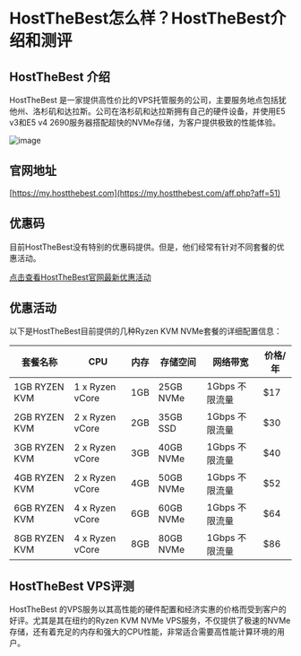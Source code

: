 # HostTheBest怎么样？HostTheBest介绍和测评

## HostTheBest 介绍
HostTheBest 是一家提供高性价比的VPS托管服务的公司，主要服务地点包括犹他州、洛杉矶和达拉斯。公司在洛杉矶和达拉斯拥有自己的硬件设备，并使用E5 v3和E5 v4 2690服务器搭配超快的NVMe存储，为客户提供极致的性能体验。

![image](https://github.com/massengalejoe9/HostTheBest/assets/169421527/09a710db-babe-4d16-9408-5060c5be7262)

## 官网地址
[https://my.hostthebest.com](https://my.hostthebest.com/aff.php?aff=51)

## 优惠码
目前HostTheBest没有特别的优惠码提供。但是，他们经常有针对不同套餐的优惠活动。

[点击查看HostTheBest官网最新优惠活动](https://my.hostthebest.com/aff.php?aff=51)

## 优惠活动

以下是HostTheBest目前提供的几种Ryzen KVM NVMe套餐的详细配置信息：

| 套餐名称           | CPU         | 内存 | 存储空间 | 网络带宽      | 价格/年 |
|-----------------|-------------|------|---------|--------------|---------|
| 1GB RYZEN KVM   | 1 x Ryzen vCore | 1GB  | 25GB NVMe | 1Gbps 不限流量 | $17     |
| 2GB RYZEN KVM   | 2 x Ryzen vCore | 2GB  | 35GB SSD | 1Gbps 不限流量 | $30     |
| 3GB RYZEN KVM   | 2 x Ryzen vCore | 3GB  | 40GB NVMe | 1Gbps 不限流量 | $40     |
| 4GB RYZEN KVM   | 2 x Ryzen vCore | 4GB  | 50GB NVMe | 1Gbps 不限流量 | $52     |
| 6GB RYZEN KVM   | 4 x Ryzen vCore | 6GB  | 60GB NVMe | 1Gbps 不限流量 | $64     |
| 8GB RYZEN KVM   | 4 x Ryzen vCore | 8GB  | 80GB NVMe | 1Gbps 不限流量 | $86     |

## HostTheBest VPS评测

HostTheBest 的VPS服务以其高性能的硬件配置和经济实惠的价格而受到客户的好评。尤其是其在纽约的Ryzen KVM NVMe VPS服务，不仅提供了极速的NVMe存储，还有着充足的内存和强大的CPU性能，非常适合需要高性能计算环境的用户。

###

